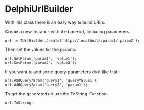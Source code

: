 # DelphiUrlBuilder
 
With this class there is an easy way to build URLs. 

Create a new instance with the base url, including parameters.
```
url := TUrlBuilder.Create('http://localhost/:param1/:param2');
``` 

Then set the values for the params:
```
url.SetParam('param1', 'value1');
url.SetParam('param2', 'value2');
``` 

If you want to add some query-parameters do it like that: 
```
url.AddQueryParam('query1', 'queryValue1');
url.AddQueryParam('query2', 'param3');
```
To get the generated url use the ToString-Function:
```
url.ToString;
```
